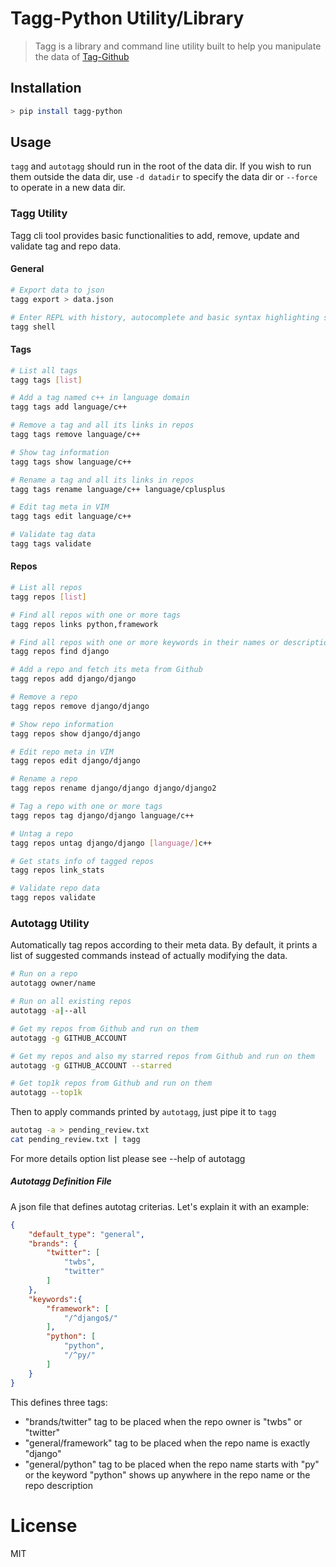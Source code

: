 # Tagg-Python Utility/Library

> Tagg is a library and command line utility built to help you manipulate the data of [Tag-Github]

## Installation

```bash
> pip install tagg-python
```

## Usage

`tagg` and `autotagg` should run in the root of the data dir. If you wish to run them outside the data dir, use `-d datadir` to specify the data dir or `--force` to operate in a new data dir.

### Tagg Utility

Tagg cli tool provides basic functionalities to add, remove, update and validate tag and repo data.

#### General

```bash
# Export data to json
tagg export > data.json

# Enter REPL with history, autocomplete and basic syntax highlighting support
tagg shell
```

#### Tags

```bash
# List all tags
tagg tags [list]

# Add a tag named c++ in language domain
tagg tags add language/c++

# Remove a tag and all its links in repos
tagg tags remove language/c++

# Show tag information
tagg tags show language/c++

# Rename a tag and all its links in repos  
tagg tags rename language/c++ language/cplusplus

# Edit tag meta in VIM
tagg tags edit language/c++

# Validate tag data
tagg tags validate
```

#### Repos

```bash
# List all repos
tagg repos [list]

# Find all repos with one or more tags
tagg repos links python,framework

# Find all repos with one or more keywords in their names or descriptions
tagg repos find django

# Add a repo and fetch its meta from Github
tagg repos add django/django

# Remove a repo
tagg repos remove django/django

# Show repo information
tagg repos show django/django

# Edit repo meta in VIM
tagg repos edit django/django

# Rename a repo
tagg repos rename django/django django/django2

# Tag a repo with one or more tags
tagg repos tag django/django language/c++

# Untag a repo
tagg repos untag django/django [language/]c++

# Get stats info of tagged repos
tagg repos link_stats

# Validate repo data
tagg repos validate
```

### Autotagg Utility

Automatically tag repos according to their meta data. By default, it prints a list of suggested commands instead of actually modifying the data.

```bash
# Run on a repo
autotagg owner/name

# Run on all existing repos
autotagg -a|--all

# Get my repos from Github and run on them
autotagg -g GITHUB_ACCOUNT

# Get my repos and also my starred repos from Github and run on them
autotagg -g GITHUB_ACCOUNT --starred

# Get top1k repos from Github and run on them
autotagg --top1k
```

Then to apply commands printed by `autotagg`, just pipe it to `tagg`

```bash
autotag -a > pending_review.txt
cat pending_review.txt | tagg
```

For more details option list please see --help of autotagg

##### Autotagg Definition File

A json file that defines autotag criterias. Let's explain it with an example:

```json
{
    "default_type": "general",
    "brands": {
        "twitter": [
            "twbs", 
            "twitter"
        ]
    },
    "keywords":{
        "framework": [
            "/^django$/"
        ],
        "python": [
            "python",
            "/^py/"
        ]
    }
}
```

This defines three tags:

* "brands/twitter" tag to be placed when the repo owner is "twbs" or "twitter"
* "general/framework" tag to be placed when the repo name is exactly "django"
* "general/python" tag to be placed when the repo name starts with "py" or the keyword "python" shows up anywhere in the repo name or the repo description

# License

MIT

[Tag-Github]: https://github.com/porter-io/tag-github
